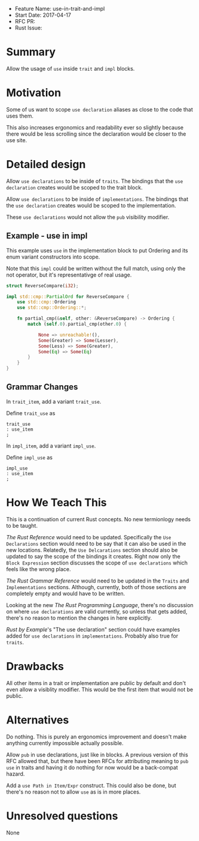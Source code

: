 - Feature Name: use-in-trait-and-impl
- Start Date: 2017-04-17
- RFC PR:
- Rust Issue:

# Summary
[summary]: #summary

Allow the usage of `use` inside `trait` and `impl` blocks.

# Motivation
[motivation]: #motivation

Some of us want to scope `use declaration` aliases as close to the code that
uses them.

This also increases ergonomics and readability ever so slightly because there
would be less scrolling since the declaration would be closer to the use site.

# Detailed design
[design]: #detailed-design

Allow `use declarations` to be inside of `traits`. The bindings that
the `use declaration` creates would be scoped to the trait block.

Allow `use declarations` to be inside of `implementations`. The bindings that
the `use declaration` creates would be scoped to the implementation.

These `use declarations` would not allow the `pub` visibility modifier.

## Example - use in impl

This example uses `use` in the implementation block to put Ordering and its
enum variant constructors into scope.

Note that this `impl` could be written without the full match, using only the
not operator, but it's representativge of real usage.

```rust
struct ReverseCompare(i32);

impl std::cmp::PartialOrd for ReverseCompare {
    use std::cmp::Ordering
    use std::cmp::Ordering::*;

    fn partial_cmp(&self, other: &ReverseCompare) -> Ordering {
        match (self.0).partial_cmp(other.0) {

            None => unreachable!(),
            Some(Greater) => Some(Lesser),
            Some(Less) => Some(Greater),
            Some(Eq) => Some(Eq)
        }
    }
}

```

## Grammar Changes

In `trait_item`, add a variant `trait_use`.

Define `trait_use` as

```
trait_use
: use_item
;
```

In `impl_item`, add a variant `impl_use`.

Define `impl_use` as

```
impl_use
: use_item
;
```

# How We Teach This
[how-we-teach-this]: #how-we-teach-this

This is a continuation of current Rust concepts. No new termionlogy needs to
be taught.

_The Rust Reference_ would need to be updated. Specifically the
`Use Declarations` section would need to be say that it can also be used in
the new locations. Relatedly, the `Use Delcarations` section should also be
updated to say the scope of the bindings it creates. Right now only the
`Block Expression` section discusses the scope of `use declarations` which
feels like the wrong place.

_The Rust Grammar Reference_ would need to be updated in the `Traits` and
`Implementations` sections. Although, currently, both of those sections
are completely empty and would have to be written.

Looking at the new _The Rust Programming Language_, there's no discussion on
where `use declarations` are valid currently, so unless that gets added,
there's no reason to mention the changes in here explicitly.

_Rust by Example_'s "The use declaration" section could have examples added
for `use declarations` in `implementations`. Probably also true for `traits`.

# Drawbacks
[drawbacks]: #drawbacks

All other items in a trait or implementation are public by default and don't
even allow a visiblity modifier. This would be the first item that would not
be public.

# Alternatives
[alternatives]: #alternatives

Do nothing. This is purely an ergonomics improvement and doesn't make anything
currently impossible actually possible.

Allow `pub` in use declarations, just like in blocks. A previous version of
this RFC allowed that, but there have been RFCs for attributing meaning to
`pub use` in traits and having it do nothing for now would be a back-compat
hazard.

Add a `use Path in Item/Expr` construct. This could also be done, but there's
no reason not to allow `use` as is in more places.

# Unresolved questions
[unresolved]: #unresolved-questions

None
